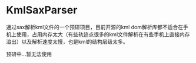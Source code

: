 # KmlSaxParser
通过sax解析kml文件的一个预研项目，目前开源的kml dom解析库都不适合在手机上使用，占用内存太大（有些轨迹点很多的kml文件解析在有些手机上直接内存溢出）以及解析速度太慢，也是kml的结构层级太多。

预研中...暂无法使用
